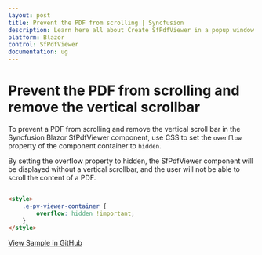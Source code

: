 ```yaml
---
layout: post
title: Prevent the PDF from scrolling | Syncfusion
description: Learn here all about Create SfPdfViewer in a popup window in Syncfusion Blazor SfPdfViewer component and more.
platform: Blazor
control: SfPdfViewer
documentation: ug
---
```


# Prevent the PDF from scrolling and remove the vertical scrollbar

To prevent a PDF from scrolling and remove the vertical scroll bar in the Syncfusion Blazor SfPdfViewer component, use CSS to set the `overflow` property of the component container to `hidden`.

By setting the overflow property to hidden, the SfPdfViewer component will be displayed without a vertical scrollbar, and the user will not be able to scroll the content of a PDF.

```html

<style>
    .e-pv-viewer-container {
        overflow: hidden !important;
    }
</style>

```

[View Sample in GitHub](https://github.com/SyncfusionExamples/blazor-pdf-viewer-examples/tree/master/Common/Prevent%20the%20PDF%20from%20scrolling)